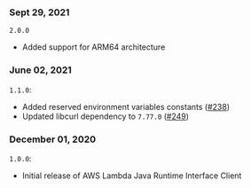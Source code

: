 ### Sept 29, 2021
`2.0.0`
- Added support for ARM64 architecture

### June 02, 2021
`1.1.0`:
- Added reserved environment variables constants ([#238](https://github.com/aws/aws-lambda-java-libs/pull/238))
- Updated libcurl dependency to `7.77.0` ([#249](https://github.com/aws/aws-lambda-java-libs/pull/249))

### December 01, 2020
`1.0.0`:
- Initial release of AWS Lambda Java Runtime Interface Client
